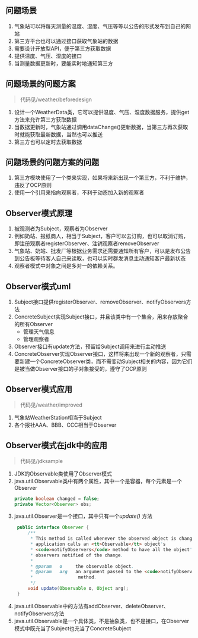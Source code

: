 ## 问题场景

1. 气象站可以将每天测量的温度、湿度、气压等等以公告的形式发布到自己的网站
2. 第三方平台也可以通过接口获取气象站的数据
3. 需要设计开放型API，便于第三方获取数据
4. 提供温度、气压、湿度的接口
5. 当测量数据更新时，要能实时地通知第三方

## 问题场景的问题方案

> 代码见/weather/beforedesign

1. 设计一个WeatherData类，它可以提供温度、气压、湿度数据服务，提供get方法来允许第三方获取数据
2. 当数据更新时，气象站通过调用dataChange()更新数据，当第三方再次获取时就能获取最新数据，当然也可以推送
3. 第三方也可以定时去获取数据

## 问题场景的问题方案的问题

1. 第三方模块使用了一个类来实现，如果将来新出现一个第三方，不利于维护，违反了OCP原则
2. 使用一个引用来指向观察者，不利于动态加入新的观察者

## Observer模式原理

1. 被观测者为Subject，观察者为Observer
2. 例如奶站、报纸商人，相当于Subject，客户可以去订购，也可以取消订购，即注册观察者registerObserver、注销观察者removeObserver
3. 气象站、奶站、批发厂等根据业务需求还需要通知所有客户，可以是发布公告到公告板等待客人自己来读取，也可以实时群发消息主动通知客户最新状态
4. 观察者模式中对象之间是多对一的依赖关系。

## Observer模式uml

1. Subject接口提供registerObserver、removeObserver、notifyObservers方法
2. ConcreteSubject实现Subject接口，并且该类中有一个集合，用来存放聚合的所有Observer
   * 管理天气信息
   * 管理观察者
3. Observer接口有update方法，预留给Subject调用来进行主动推送
4. ConcreteObserver实现Observer接口，这样将来出现一个新的观察者，只需要新建一个ConcreteObserver类，而不需变动Subject相关的内容，因为它们是被当做Observer接口的子对象接受的，遵守了OCP原则

## Observer模式应用

> 代码见/weather/improved

1. 气象站WeatherStation相当于Subject
2. 各个报社AAA、BBB、CCC相当于Observer

## Observer模式在jdk中的应用

> 代码见/jdksample

1. JDK的Observable类使用了Observer模式
2. java.util.Observable类中有两个属性，其中一个是容器，每个元素是一个Observer
   ```java
   private boolean changed = false;
   private Vector<Observer> obs;
   ```
3. java.util.Observer是一个接口，其中只有一个*update()* 方法
   ```java
    public interface Observer {
        /**
         * This method is called whenever the observed object is changed. An
         * application calls an <tt>Observable</tt> object's
         * <code>notifyObservers</code> method to have all the object's
         * observers notified of the change.
         *
         * @param   o     the observable object.
         * @param   arg   an argument passed to the <code>notifyObservers</code>
         *                 method.
         */
        void update(Observable o, Object arg);
    }
   ```
4. java.util.Observable中的方法有addObserver、deleteObserver、notifyObservers方法
5. java.util.Observable是一个具体类，不是抽象类，也不是接口，在Observer模式中既充当了Subject也充当了ConcreteSubject

